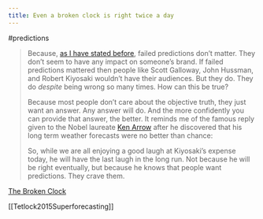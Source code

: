 ```yaml
---
title: Even a broken clock is right twice a day
---
```


#predictions

> Because, [as I have stated before](https://ofdollarsanddata.com/failed-predictions/), failed predictions don’t matter. They don’t seem to have any impact on  someone’s brand. If failed predictions mattered then people like Scott  Galloway, John Hussman, and Robert Kiyosaki wouldn’t have their  audiences. But they do. They do *despite* being wrong so many times. How can this be true?
>
> Because most people don’t care about the objective truth, they just  want an answer. Any answer will do. And the more confidently you can  provide that answer, the better. It reminds me of the famous reply given to the Nobel laureate [Ken Arrow](https://en.wikipedia.org/wiki/Kenneth_Arrow) after he discovered that his long term weather forecasts were no better than chance:
>
> So, while we are all enjoying a good laugh at Kiyosaki’s expense  today, he will have the last laugh in the long run. Not because he will  be right eventually, but because he knows that people want predictions.  They crave them.

[The Broken Clock](https://ofdollarsanddata.com/the-broken-clock/)

[[Tetlock2015Superforecasting]]